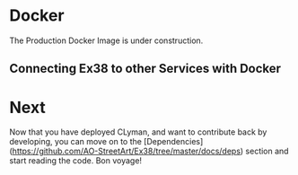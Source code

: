 # Docker

The Production Docker Image is under construction.

## Connecting Ex38 to other Services with Docker


# Next
Now that you have deployed CLyman, and want to contribute back by developing, you can move on to the [Dependencies] (https://github.com/AO-StreetArt/Ex38/tree/master/docs/deps) section and start reading the code.  Bon voyage!
